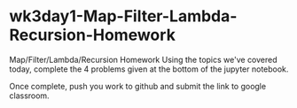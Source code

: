 # wk3day1-Map-Filter-Lambda-Recursion-Homework
Map/Filter/Lambda/Recursion Homework
Using the topics we've covered today, complete the 4 problems given at the bottom of the jupyter notebook.

Once complete, push you work to github and submit the link to google classroom.
